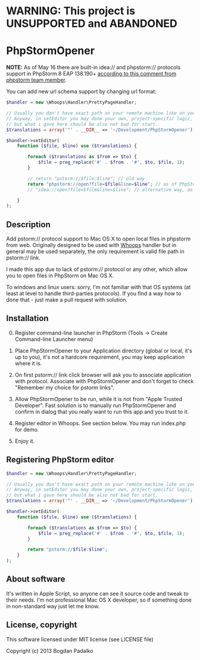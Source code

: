 WARNING: This project is UNSUPPORTED and ABANDONED
==================================================

PhpStormOpener
===============

**NOTE:**
As of May 16 there are built-in idea:// and phpstorm:// protocols support in PhpStorm 8 EAP 138.190+ [according to this comment from phpstorm team member](http://youtrack.jetbrains.com/issue/IDEA-65879#comment=27-736256).

You can add new url schema support by changing url format:

```php
$handler = new \Whoops\Handler\PrettyPageHandler;

// Usually you don't have exact path on your remote machine like on your local.
// Anyway, in setEditor you may done your own, project-specific logic,
// but what i gave here should be also not bad for start.
$translations = array('^' . __DIR__ => '~/Development/PhpStormOpener');

$handler->setEditor(
    function ($file, $line) use ($translations) {

        foreach ($translations as $from => $to) {
            $file = preg_replace('#' . $from . '#', $to, $file, 1);
        }

        // return "pstorm://$file:$line"; // old way
        return "phpstorm://open?file=$file&line=$line"; // as of PhpStorm 8 EAP 138.190+, without my app
        // "idea://open?file=$file&line=$line"; // alternative way, as of PhpStorm 8 EAP 138.190+, without my app

    }
);
```

## Description

Add pstorm:// protocol support to Mac OS X to open local files in phpstorm from web. Originally designed to be used with
[Whoops](https://github.com/filp/whoops) handler but in general may be used separately, the only requirement is valid file path in pstorm:// link.

I made this app due to lack of pstorm:// protocol or any other, which allow you to open files in PhpStorm on Mac OS X.

To windows and linux users: sorry, I'm not familiar with that OS systems (at least at level to handle third-parties
protocols). If you find a way how to done that - just make a pull request with solution.

## Installation

0. Register command-line launcher in PhpStorm (Tools -> Create Command-line Launcher menu)

1. Place PhpStormOpener to your Application directory (global or local, it's up to you), it's not a hardcore requirement,
you may keep application where it is.

2. On first pstorm:// link click browser will ask you to associate application with protocol.
Associate with PhpStormOpener and don't forget to check "Remember my choice for pstorm links".

3. Allow PhpStormOpener to be run, while it is not from "Apple Trusted Developer". Fast solution is to manually run
PhpStormOpener and confirm in dialog that you really want to run this app and you trust to it.

4. Register editor in Whoops. See section below. You may run index.php for demo.

5. Enjoy it.

## Registering PhpStorm editor

```php
$handler = new \Whoops\Handler\PrettyPageHandler;

// Usually you don't have exact path on your remote machine like on your local.
// Anyway, in setEditor you may done your own, project-specific logic,
// but what i gave here should be also not bad for start.
$translations = array('^' . __DIR__ => '~/Development/PhpStormOpener');

$handler->setEditor(
    function ($file, $line) use ($translations) {

        foreach ($translations as $from => $to) {
            $file = preg_replace('#' . $from . '#', $to, $file, 1);
        }

        return "pstorm://$file:$line";
    }
);
```

## About software

It's written in Apple Script, so anyone can see it source code and tweak to their needs. I'm not professional Mac OS X
developer, so if something done in non-standard way just let me know.

## License, copyright

This software licensed under MIT license (see LICENSE file)

Copyright (c) 2013 Bogdan Padalko
